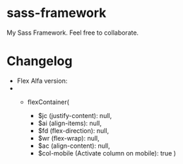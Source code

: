 # sass-framework

My Sass Framework. Feel free to collaborate.

# Changelog

- Flex Alfa version:
- - flexContainer(

    - \$jc (justify-content): null,
    - \$ai (align-items): null,
    - \$fd (flex-direction): null,
    - \$wr (flex-wrap): null,
    - \$ac (align-content): null,
    - \$col-mobile (Activate column on mobile): true )
